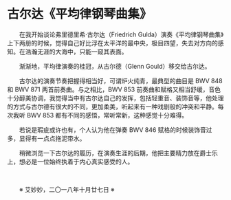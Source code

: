 # 古尔达《平均律钢琴曲集》

&emsp;&emsp;在我开始谈论弗里德里希·古尔达（Friedrich Gulda）演奏《平均律钢琴曲集》上下两册的时候，觉得自己好比浮在太平洋的最中央，极目四望，失去对方向的感知。在浩瀚无涯的大海中，只能一窥其表面。

&emsp;&emsp;渐渐地，平均律演奏的桂冠，从古尔德（Glenn Gould）移交给古尔达。

&emsp;&emsp;古尔达的演奏节奏把握得相当好，可谓炉火纯青，最典型的曲目是 BWV 848 和 BWV 871 两首前奏曲。与之相比，BWV 853 前奏曲和赋格又相当舒缓，音色十分醇美协调，我觉得当中有古尔达自己的发挥，包括轻重音、装饰音等，他处理的方式与古尔德有很大的不同，更加柔美，听起来有一种戏剧般的冲突和平静。每次我听 BWV 853 都有不同的感悟，常听常新，这种感觉十分难得。

&emsp;&emsp;若说是瑕疵或许也有，个人认为他在弹奏 BWV 846 赋格的时候装饰音过多，显得有一点点拖泥带水。

&emsp;&emsp;稍微浏览一下古尔达的履历，在演奏生涯的后期，他把主要精力放在爵士乐上，想必是一位始终执着于内心真实感受的人。

&emsp;&emsp;

&emsp;&emsp;※ 艾妙妙，二〇一八年十月廿七日 ※